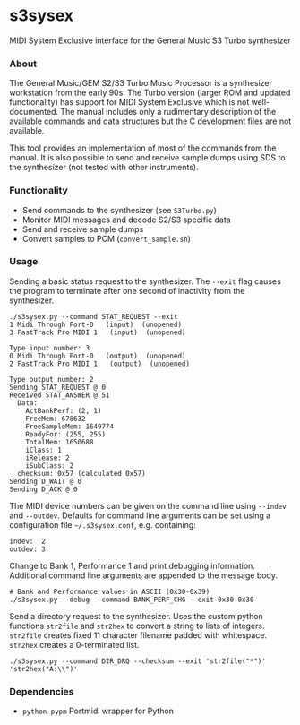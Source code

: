 # s3sysex
MIDI System Exclusive interface for the General Music S3 Turbo synthesizer

### About
The General Music/GEM S2/S3 Turbo Music Processor is a synthesizer workstation from the early 90s.  The Turbo version (larger ROM and updated functionality) has support for MIDI System Exclusive which is not well-documented.  The manual includes only a rudimentary description of the available commands and data structures but the C development files are not available.

This tool provides an implementation of most of the commands from the manual.  It is also possible to send and receive sample dumps using SDS to the synthesizer (not tested with other instruments).

### Functionality
* Send commands to the synthesizer (see `S3Turbo.py`)
* Monitor MIDI messages and decode S2/S3 specific data
* Send and receive sample dumps
* Convert samples to PCM (`convert_sample.sh`)

### Usage

Sending a basic status request to the synthesizer. The `--exit` flag causes the program to terminate after one second of inactivity from the synthesizer.
```
./s3sysex.py --command STAT_REQUEST --exit
1 Midi Through Port-0   (input)  (unopened)
3 FastTrack Pro MIDI 1   (input)  (unopened)

Type input number: 3
0 Midi Through Port-0   (output)  (unopened)
2 FastTrack Pro MIDI 1   (output)  (unopened)

Type output number: 2
Sending STAT_REQUEST @ 0
Received STAT_ANSWER @ 51
  Data:
    ActBankPerf: (2, 1)
    FreeMem: 678632
    FreeSampleMem: 1649774
    ReadyFor: (255, 255)
    TotalMem: 1650688
    iClass: 1
    iRelease: 2
    iSubClass: 2
  checksum: 0x57 (calculated 0x57)
Sending D_WAIT @ 0
Sending D_ACK @ 0
```

The MIDI device numbers can be given on the command line using `--indev` and `--outdev`. Defaults for command line arguments can be set using a configuration file `~/.s3sysex.conf`, e.g. containing:
```
indev:  2
outdev: 3
```

Change to Bank 1, Performance 1 and print debugging information. Additional command line arguments are appended to the message body.
```
# Bank and Performance values in ASCII (0x30-0x39)
./s3sysex.py --debug --command BANK_PERF_CHG --exit 0x30 0x30
```

Send a directory request to the synthesizer. Uses the custom python functions `str2file` and `str2hex` to convert a string to lists of integers. `str2file` creates fixed 11 character filename padded with whitespace.  `str2hex` creates a 0-terminated list.

```
./s3sysex.py --command DIR_DRQ --checksum --exit 'str2file("*")' 'str2hex("A:\\")'
```

### Dependencies
* `python-pypm` Portmidi wrapper for Python
